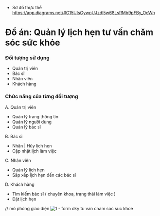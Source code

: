 - Sơ đồ thực thể
https://app.diagrams.net/#G15UIsGywpUJzdl5w68LsRMb9pFBy_OoWn

# Đồ án: Quản lý lịch hẹn tư vấn chăm sóc sức khỏe

### Đối tượng sử dụng
- Quản trị viên
- Bác sĩ
- Nhân viên
- Khách hàng

### Chức năng của từng đối tượng
A. Quản trị viên
- Quản lý trang thông tin
- Quản lý người dùng
- Quản lý bác sĩ

B. Bác sĩ
- Nhận | Hủy lịch hẹn
- Cập nhật lịch làm việc

C. Nhân viên
- Quản lý lịch hẹn
- Sắp xếp lịch hẹn đến các bác sĩ

D. Khách hàng
- Tìm kiếm bác sĩ ( chuyên khoa, trạng thái làm việc )
- Đặt lịch hẹn

// mô phỏng giao diện
![1 - form dky tu van cham soc suc khoe](https://user-images.githubusercontent.com/93904302/174425610-e12c7340-ffdc-45fa-93c0-e70970d4a056.png)
